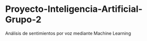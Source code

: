 # Proyecto-Inteligencia-Artificial-Grupo-2
Análisis de sentimientos por voz mediante Machine Learning

